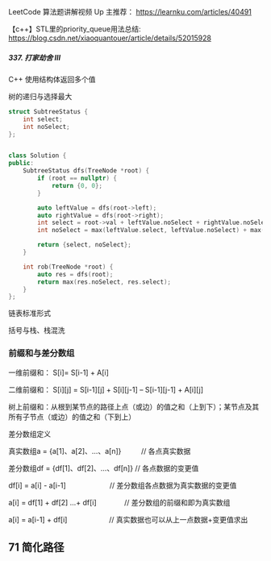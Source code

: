 LeetCode 算法题讲解视频 Up 主推荐： https://learnku.com/articles/40491

【c++】STL里的priority_queue用法总结: https://blog.csdn.net/xiaoquantouer/article/details/52015928

##### 337. 打家劫舍 III

C++ 使用结构体返回多个值

树的递归与选择最大

```C++
struct SubtreeStatus {
    int select;
    int noSelect;
};


class Solution {
public:
    SubtreeStatus dfs(TreeNode *root) {
        if (root == nullptr) {
            return {0, 0};
        }

        auto leftValue = dfs(root->left);
        auto rightValue = dfs(root->right);
        int select = root->val + leftValue.noSelect + rightValue.noSelect;
        int noSelect = max(leftValue.select, leftValue.noSelect) + max(rightValue.select, rightValue.noSelect);

        return {select, noSelect};
    }

    int rob(TreeNode *root) {
        auto res = dfs(root);
        return max(res.noSelect, res.select);
    }
};


```



链表标准形式

括号与栈、栈混洗

### 前缀和与差分数组

一维前缀和： S[i]= S[i-1]  + A[i]

二维前缀和： S[i][j] = S[i-1][j] + S[i][j-1] – S[i-1][j-1] + A[i][j]

树上前缀和：从根到某节点的路径上点（或边）的值之和（上到下）；某节点及其所有子节点（或边）的值之和（下到上）


差分数组定义

真实数组a = {a[1]、a[2]、…、a[n]}          // 各点真实数据

差分数组df = {df[1]、df[2]、…、df[n]}      // 各点数据的变更值 

df[i] = a[i] - a[i-1]                      // 差分数组各点数据为真实数据的变更值

a[i] = df[1] + df[2] …+ df[i]              // 差分数组的前缀和即为真实数组

a[i] = a[i-1] + df[i]                      // 真实数据也可以从上一点数据+变更值求出


## 71 简化路径





